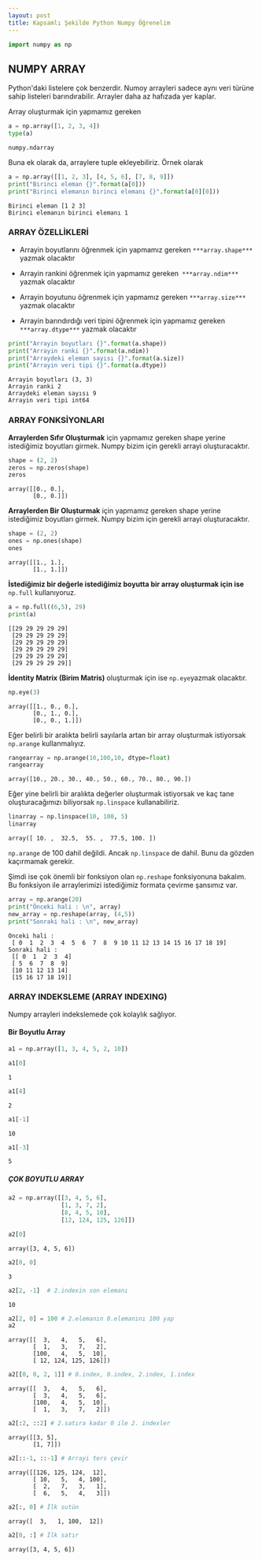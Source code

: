 ```yaml
---
layout: post
title: Kapsamlı Şekilde Python Numpy Öğrenelim
---
```


```python
import numpy as np
```

## NUMPY ARRAY

Python'daki listelere çok benzerdir. Numoy arrayleri sadece aynı veri türüne sahip listeleri barındırabilir. Arrayler daha az hafızada yer kaplar.

Array oluşturmak için yapmamız gereken


```python
a = np.array([1, 2, 3, 4])
type(a)
```




    numpy.ndarray



Buna ek olarak da, arraylere tuple ekleyebiliriz. Örnek olarak


```python
a = np.array([[1, 2, 3], [4, 5, 6], [7, 8, 9]])
print("Birinci eleman {}".format(a[0]))
print("Birinci elemanın birinci elemanı {}".format(a[0][0]))
```

    Birinci eleman [1 2 3]
    Birinci elemanın birinci elemanı 1
    

### ARRAY ÖZELLİKLERİ



*   Arrayin boyutlarını öğrenmek için yapmamız gereken `***array.shape***` yazmak olacaktır

* Arrayin rankini öğrenmek için yapmamız gereken` ***array.ndim***` yazmak olacaktır

* Arrayin boyutunu öğrenmek için yapmamız gereken `***array.size***` yazmak olacaktır

* Arrayin barındırdığı veri tipini  öğrenmek için yapmamız gereken `***array.dtype***` yazmak olacaktır



```python
print("Arrayin boyutları {}".format(a.shape))
print("Arrayin ranki {}".format(a.ndim))
print("Arraydeki eleman sayısı {}".format(a.size))
print("Arrayin veri tipi {}".format(a.dtype))
```

    Arrayin boyutları (3, 3)
    Arrayin ranki 2
    Arraydeki eleman sayısı 9
    Arrayin veri tipi int64
    

### ARRAY FONKSİYONLARI

**Arraylerden Sıfır Oluşturmak** için yapmamız gereken shape yerine istediğimiz boyutları girmek. Numpy bizim için gerekli arrayi oluşturacaktır. 


```python
shape = (2, 2)
zeros = np.zeros(shape)
zeros
```




    array([[0., 0.],
           [0., 0.]])



**Arraylerden Bir Oluşturmak** için yapmamız gereken shape yerine istediğimiz boyutları girmek. Numpy bizim için gerekli arrayi oluşturacaktır. 


```python
shape = (2, 2)
ones = np.ones(shape)
ones
```




    array([[1., 1.],
           [1., 1.]])



**İstediğimiz bir değerle istediğimiz boyutta bir array oluşturmak için ise** `np.full` kullanıyoruz.




```python
a = np.full((6,5), 29) 
print(a)
```

    [[29 29 29 29 29]
     [29 29 29 29 29]
     [29 29 29 29 29]
     [29 29 29 29 29]
     [29 29 29 29 29]
     [29 29 29 29 29]]
    

**İdentity Matrix (Birim Matris)** oluşturmak için ise `np.eye`yazmak olacaktır.


```python
np.eye(3)
```




    array([[1., 0., 0.],
           [0., 1., 0.],
           [0., 0., 1.]])



Eğer belirli bir aralıkta belirli sayılarla artan bir array oluşturmak istiyorsak `np.arange` kullanmalıyız.


```python
rangearray = np.arange(10,100,10, dtype=float)
rangearray
```




    array([10., 20., 30., 40., 50., 60., 70., 80., 90.])



Eğer yine belirli bir aralıkta değerler oluşturmak istiyorsak ve kaç tane oluşturacağımızı biliyorsak `np.linspace` kullanabiliriz.


```python
linarray = np.linspace(10, 100, 5) 
linarray
```




    array([ 10. ,  32.5,  55. ,  77.5, 100. ])



`np.arange` de 100 dahil değildi. Ancak `np.linspace` de dahil. Bunu da gözden kaçırmamak gerekir. 

Şimdi ise çok önemli bir fonksiyon olan `np.reshape` fonksiyonuna bakalım. Bu fonksiyon ile arraylerimizi istediğimiz formata çevirme şansımız var.


```python
array = np.arange(20)
print("Önceki hali : \n", array)
new_array = np.reshape(array, (4,5))
print("Sonraki hali : \n", new_array)
```

    Önceki hali : 
     [ 0  1  2  3  4  5  6  7  8  9 10 11 12 13 14 15 16 17 18 19]
    Sonraki hali : 
     [[ 0  1  2  3  4]
     [ 5  6  7  8  9]
     [10 11 12 13 14]
     [15 16 17 18 19]]
    

### ARRAY INDEKSLEME (ARRAY INDEXING)

Numpy arrayleri indekslemede çok kolaylık sağlıyor. 

#### Bir Boyutlu Array


```python
a1 = np.array([1, 3, 4, 5, 2, 10])
```


```python
a1[0]
```




    1




```python
a1[4]
```




    2




```python
a1[-1]
```




    10




```python
a1[-3]
```




    5



##### ÇOK BOYUTLU ARRAY


```python
a2 = np.array([[3, 4, 5, 6],
               [1, 3, 7, 2],
               [8, 4, 5, 10],
               [12, 124, 125, 126]])
```


```python
a2[0]
```




    array([3, 4, 5, 6])




```python
a2[0, 0]
```




    3




```python
a2[2, -1]  # 2.indexin son elemanı
```




    10




```python
a2[2, 0] = 100 # 2.elemanın 0.elemanını 100 yap
a2
```




    array([[  3,   4,   5,   6],
           [  1,   3,   7,   2],
           [100,   4,   5,  10],
           [ 12, 124, 125, 126]])




```python
a2[[0, 0, 2, 1]] # 0.index, 0.index, 2.index, 1.index
```




    array([[  3,   4,   5,   6],
           [  3,   4,   5,   6],
           [100,   4,   5,  10],
           [  1,   3,   7,   2]])




```python
a2[:2, ::2] # 2.satıra kadar 0 ile 2. indexler
```




    array([[3, 5],
           [1, 7]])




```python
a2[::-1, ::-1] # Arrayi ters çevir
```




    array([[126, 125, 124,  12],
           [ 10,   5,   4, 100],
           [  2,   7,   3,   1],
           [  6,   5,   4,   3]])




```python
a2[:, 0] # İlk sutün
```




    array([  3,   1, 100,  12])




```python
a2[0, :] # İlk satır
```




    array([3, 4, 5, 6])


